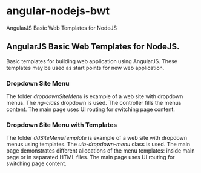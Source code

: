 # angular-nodejs-bwt
AngularJS Basic Web Templates for NodeJS

## AngularJS Basic Web Templates for NodeJS.
Basic templates for building web application using AngularJS.
These templates may be used as start points for new web application. 

### Dropdown Site Menu
The folder _dropdownSiteMenu_ is example of a web site with dropdown menus.
The _ng-class_ dropdown is used.
The controller fills the menus content.
The main page uses UI routing for switching page content.

### Dropdown Site Menu with Templates
The folder _ddSiteMenuTemplate_ is example of a web site with dropdown menus using templates.
The _uib-dropdown-menu_ class is used.
The main page demonstrates different allocations of the menu templates: inside main page or in separated HTML files.
The main page uses UI routing for switching page content.